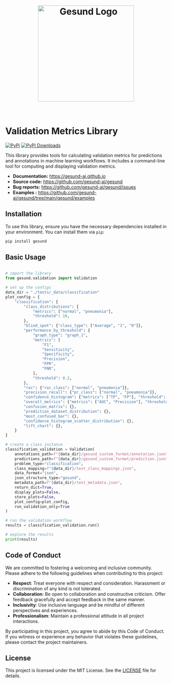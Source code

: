 <h1 align="center">
  <img src="gesund/assets/gesund_logo.png" width="300" alt="Gesund Logo">
</h1><br>

# Validation Metrics Library

[![PyPi](https://img.shields.io/pypi/v/gesund)](https://pypi.org/project/gesund)
[![PyPI Downloads](https://img.shields.io/pypi/dm/gesund.svg?label=PyPI%20downloads)](
https://pypi.org/project/gesund/)




This library provides tools for calculating validation metrics for predictions and annotations in machine learning workflows. It includes a command-line tool for computing and displaying validation metrics.

- **Documentation:**  https://gesund-ai.github.io
- **Source code:** https://github.com/gesund-ai/gesund
- **Bug reports:** https://github.com/gesund-ai/gesund/issues
- **Examples :** https://github.com/gesund-ai/gesund/tree/main/gesund/examples


## Installation

To use this library, ensure you have the necessary dependencies installed in your environment. You can install them via `pip`:

```sh
pip install gesund
```

## Basic Usage

```python

# import the library
from gesund.validation import Validation

# set up the configs
data_dir = "./tests/_data/classification"
plot_config = {
    "classification": {
        "class_distributions": {
            "metrics": ["normal", "pneumonia"],
            "threshold": 10,
        },
        "blind_spot": {"class_type": ["Average", "1", "0"]},
        "performance_by_threshold": {
            "graph_type": "graph_1",
            "metrics": [
                "F1",
                "Sensitivity",
                "Specificity",
                "Precision",
                "FPR",
                "FNR",
            ],
            "threshold": 0.2,
        },
        "roc": {"roc_class": ["normal", "pneumonia"]},
        "precision_recall": {"pr_class": ["normal", "pneumonia"]},
        "confidence_histogram": {"metrics": ["TP", "FP"], "threshold": 0.5},
        "overall_metrics": {"metrics": ["AUC", "Precision"], "threshold": 0.2},
        "confusion_matrix": {},
        "prediction_dataset_distribution": {},
        "most_confused_bar": {},
        "confidence_histogram_scatter_distribution": {},
        "lift_chart": {},
    }
}

# create a class instance
classification_validation = Validation(
    annotations_path=f"{data_dir}/gesund_custom_format/annotation.json",
    predictions_path=f"{data_dir}/gesund_custom_format/prediction.json",
    problem_type="classification",
    class_mapping=f"{data_dir}/test_class_mappings.json",
    data_format="json",
    json_structure_type="gesund",
    metadata_path=f"{data_dir}/test_metadata.json",
    return_dict=True,
    display_plots=False,
    store_plots=False,
    plot_config=plot_config,
    run_validation_only=True
)

# run the validation workflow
results = classification_validation.run()

# explore the results
print(results)

```


## Code of Conduct


We are committed to fostering a welcoming and inclusive community. Please adhere to the following guidelines when contributing to this project:

- **Respect**: Treat everyone with respect and consideration. Harassment or discrimination of any kind is not tolerated.
- **Collaboration**: Be open to collaboration and constructive criticism. Offer feedback gracefully and accept feedback in the same manner.
- **Inclusivity**: Use inclusive language and be mindful of different perspectives and experiences.
- **Professionalism**: Maintain a professional attitude in all project interactions.

By participating in this project, you agree to abide by this Code of Conduct. If you witness or experience any behavior that violates these guidelines, please contact the project maintainers.

## License

This project is licensed under the MIT License. See the [LICENSE](LICENSE) file for details.

